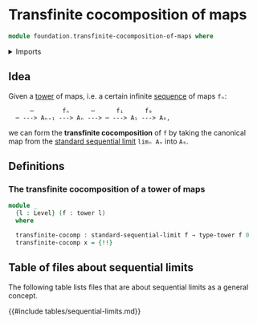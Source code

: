 # Transfinite cocomposition of maps

```agda
module foundation.transfinite-cocomposition-of-maps where
```

<details><summary>Imports</summary>

```agda
open import foundation.sequential-limits
open import foundation.towers
open import foundation.universe-levels
```

</details>

## Idea

Given a [tower](foundation.towers.md) of maps, i.e. a certain infinite
[sequence](foundation.dependent-sequences.md) of maps `fₙ`:

```text
      ⋯        fₙ      ⋯      f₁      f₀
  ⋯ ---> Aₙ₊₁ ---> Aₙ ---> ⋯ ---> A₁ ---> A₀,
```

we can form the **transfinite cocomposition** of `f` by taking the canonical map
from the [standard sequential limit](foundation.sequential-limits.md) `limₙ Aₙ`
into `A₀`.

## Definitions

### The transfinite cocomposition of a tower of maps

```agda
module _
  {l : Level} (f : tower l)
  where

  transfinite-cocomp : standard-sequential-limit f → type-tower f 0
  transfinite-cocomp x = {!!}
```

## Table of files about sequential limits

The following table lists files that are about sequential limits as a general
concept.

{{#include tables/sequential-limits.md}}
